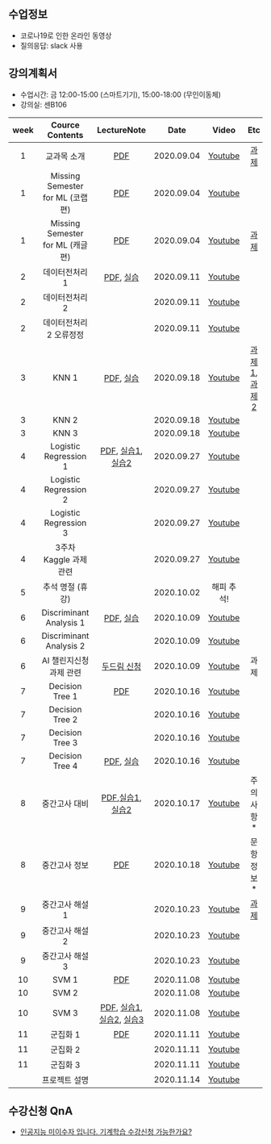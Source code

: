 

## 수업정보
- 코로나19로 인한 온라인 동영상 
- 질의응답: slack 사용

## 강의계획서
- 수업시간: 금 12:00-15:00 (스마트기기), 15:00-18:00 (무인이동체)
- 강의실: 센B106

| week | Cource Contents | LectureNote | Date |  Video | Etc | 
|:---:|:---:|:---:|:---:|:---:|:---:| 
| 1 | 교과목 소개 | [PDF](https://github.com/sejongresearch/2020.MachineLearning/blob/master/LectureNote/1%E1%84%8C%E1%85%AE%E1%84%8E%E1%85%A1_%E1%84%80%E1%85%AA%E1%84%86%E1%85%A9%E1%86%A8%E1%84%89%E1%85%A9%E1%84%80%E1%85%A2(%E1%84%80%E1%85%B5%E1%84%80%E1%85%A8%E1%84%92%E1%85%A1%E1%86%A8%E1%84%89%E1%85%B3%E1%86%B8).pdf) | 2020.09.04 | [Youtube](https://youtu.be/hD6L8MMnJEw) | [과제](https://github.com/sejongresearch/2020.MachineLearning/blob/master/HW/0%EC%A3%BC%EC%B0%A8/w0-p1.md) |
| 1 | Missing Semester for ML (코랩 편) | [PDF](https://github.com/sejongresearch/2020.MachineLearning/blob/master/LectureNote/1%E1%84%8C%E1%85%AE%E1%84%8E%E1%85%A1_MissingSemester_Colab(%E1%84%80%E1%85%B5%E1%84%80%E1%85%A8%E1%84%92%E1%85%A1%E1%86%A8%E1%84%89%E1%85%B3%E1%86%B8).pdf) | 2020.09.04 |  [Youtube](https://youtu.be/NUb1Nyz6BuI) |  |
| 1 | Missing Semester for ML (캐글 편) | [PDF](https://github.com/sejongresearch/2020.MachineLearning/blob/master/LectureNote/1%E1%84%8C%E1%85%AE%E1%84%8E%E1%85%A1_MissingSemester_Kaggle(%E1%84%80%E1%85%B5%E1%84%80%E1%85%A8%E1%84%92%E1%85%A1%E1%86%A8%E1%84%89%E1%85%B3%E1%86%B8).pdf) | 2020.09.04 | [Youtube](https://youtu.be/yicoLp0hztU) | [과제](https://github.com/sejongresearch/2020.MachineLearning/blob/master/HW/1%EC%A3%BC%EC%B0%A8/w1p1-3.md) |
| 2 | 데이터전처리 1 | [PDF](https://github.com/sejongresearch/2020.MachineLearning/blob/master/LectureNote/2%E1%84%8C%E1%85%AE%E1%84%8E%E1%85%A1_%E1%84%83%E1%85%A6%E1%84%8B%E1%85%B5%E1%84%90%E1%85%A5%E1%84%8C%E1%85%A5%E1%86%AB%E1%84%8E%E1%85%A5%E1%84%85%E1%85%B5%20(%E1%84%80%E1%85%B5%E1%84%80%E1%85%A8%E1%84%92%E1%85%A1%E1%86%A8%E1%84%89%E1%85%B3%E1%86%B8).pdf), [실습](https://github.com/sejongresearch/2020.MachineLearning/blob/master/LectureNote/2%E1%84%8C%E1%85%AE%E1%84%8E%E1%85%A1_%E1%84%83%E1%85%A6%E1%84%8B%E1%85%B5%E1%84%90%E1%85%A5%E1%84%8C%E1%85%A5%E1%86%AB%E1%84%8E%E1%85%A5%E1%84%85%E1%85%B5_%E1%84%89%E1%85%B5%E1%86%AF%E1%84%89%E1%85%B3%E1%86%B8%E1%84%91%E1%85%A1%E1%84%8B%E1%85%B5%E1%86%AF%20(%E1%84%80%E1%85%B5%E1%84%80%E1%85%A8%E1%84%92%E1%85%A1%E1%86%A8%E1%84%89%E1%85%B3%E1%86%B8).ipynb) | 2020.09.11 | [Youtube](https://youtu.be/gVdkxfYQtG0) | |
| 2 | 데이터전처리 2 |         | 2020.09.11 | [Youtube](https://youtu.be/yqm4AL9y2RU) | |
| 2 | 데이터전처리 2 오류정정  |        | 2020.09.11 | [Youtube](https://youtu.be/dSD5xTuXwa8) | |
| 3 | KNN 1  |  [PDF](https://github.com/sejongresearch/2020.MachineLearning/blob/master/LectureNote/3%E1%84%8C%E1%85%AE%E1%84%8E%E1%85%A1_KNN%20(%E1%84%80%E1%85%B5%E1%84%80%E1%85%A8%E1%84%92%E1%85%A1%E1%86%A8%E1%84%89%E1%85%B3%E1%86%B8).pdf), [실습](https://github.com/sejongresearch/2020.MachineLearning/blob/master/Labs/ML%2003%EC%9E%A5_KNN.ipynb)      | 2020.09.18 | [Youtube](https://youtu.be/siYSp7pnHDA) | [과제1](https://www.kaggle.com/c/logistic-classification-diabetes-knn/overview), [과제2](https://www.kaggle.com/c/mlregression-cabbage-price/overview) |
| 3 | KNN 2  |        | 2020.09.18 | [Youtube](https://youtu.be/OgLTmLUnZbw) | |
| 3 | KNN 3  |        | 2020.09.18 | [Youtube](https://youtu.be/UAa5oQgSQbg) | |
| 4 | Logistic Regression 1 |  [PDF](https://github.com/sejongresearch/2020.MachineLearning/blob/master/LectureNote/4%E1%84%8C%E1%85%AE%E1%84%8E%E1%85%A1_%E1%84%85%E1%85%A9%E1%84%8C%E1%85%B5%E1%84%89%E1%85%B3%E1%84%90%E1%85%B5%E1%86%A8%E1%84%92%E1%85%AC%E1%84%80%E1%85%B1%E1%84%87%E1%85%AE%E1%86%AB%E1%84%85%E1%85%B2%20(%E1%84%80%E1%85%B5%E1%84%80%E1%85%A8%E1%84%92%E1%85%A1%E1%86%A8%E1%84%89%E1%85%B3%E1%86%B8).pdf), [실습1](https://github.com/sejongresearch/2020.MachineLearning/blob/master/Labs/04%E1%84%8C%E1%85%A1%E1%86%BC_Logistic_Regression.ipynb), [실습2](https://github.com/sejongresearch/2020.MachineLearning/blob/master/Labs/04%E1%84%8C%E1%85%A1%E1%86%BC_Logistic_Regression_Regularization.ipynb)       | 2020.09.27 | [Youtube](https://youtu.be/uT3hiE7xUtE)|  |
| 4 | Logistic Regression 2  |        | 2020.09.27 | [Youtube](https://youtu.be/d-vouzSM5xw) | |
| 4 | Logistic Regression 3  |        | 2020.09.27 | [Youtube](https://youtu.be/F5Zuy2oEZKo) | |
| 4 | 3주차 Kaggle 과제 관련  |        | 2020.09.27 | [Youtube](https://youtu.be/tql_aifgjlA) | |
| 5 | 추석 명절 (휴강)  |        | 2020.10.02 | 해피 추석! | |
| 6 | Discriminant Analysis 1  | [PDF](https://github.com/sejongresearch/2020.MachineLearning/blob/master/LectureNote/6%E1%84%8C%E1%85%AE%E1%84%8E%E1%85%A1_%E1%84%91%E1%85%A1%E1%86%AB%E1%84%87%E1%85%A7%E1%86%AF%E1%84%87%E1%85%AE%E1%86%AB%E1%84%89%E1%85%A5%E1%86%A8%20(%E1%84%80%E1%85%B5%E1%84%80%E1%85%A8%E1%84%92%E1%85%A1%E1%86%A8%E1%84%89%E1%85%B3%E1%86%B8)_%E1%84%8E%E1%85%AC%E1%84%8C%E1%85%A9%E1%86%BC.pdf), [실습](https://github.com/sejongresearch/2020.MachineLearning/blob/master/Labs/ML_05%E1%84%8C%E1%85%A1%E1%86%BC_LDA_QDA_IRIS.ipynb)       | 2020.10.09 | [Youtube](https://youtu.be/geIlsP8aPvg) | |
| 6 | Discriminant Analysis 2  |        | 2020.10.09 | [Youtube](https://youtu.be/WdxIxchlBvo) | |
| 6 | AI 챌린지신청 과제 관련  |  [두드림 신청](https://do.sejong.ac.kr/ko/program/all/view/1288)      | 2020.10.09 | [Youtube](https://youtu.be/ybQCMoK3HEs) | 과제 |
| 7 | Decision Tree 1  | [PDF](https://github.com/sejongresearch/2020.MachineLearning/blob/master/LectureNote/7%E1%84%8C%E1%85%AE%E1%84%8E%E1%85%A1_DecisionTree(%E1%84%80%E1%85%B5%E1%84%80%E1%85%A8%E1%84%92%E1%85%A1%E1%86%A8%E1%84%89%E1%85%B3%E1%86%B8)_%E1%84%8B%E1%85%B5%E1%84%85%E1%85%A9%E1%86%AB.pdf)                | 2020.10.16 | [Youtube](https://youtu.be/CC96qKl6etU) | |
| 7 | Decision Tree 2  |                        | 2020.10.16 | [Youtube](https://youtu.be/19eT1vJFymU) | |
| 7 | Decision Tree 3  |                        | 2020.10.16 | [Youtube](https://youtu.be/1uGYKJVUdtY) | |
| 7 | Decision Tree 4  | [PDF](https://github.com/sejongresearch/2020.MachineLearning/blob/master/LectureNote/7%E1%84%8C%E1%85%AE%E1%84%8E%E1%85%A1_DecisionTree(%E1%84%80%E1%85%B5%E1%84%80%E1%85%A8%E1%84%92%E1%85%A1%E1%86%A8%E1%84%89%E1%85%B3%E1%86%B8)_%E1%84%89%E1%85%B5%E1%86%AF%E1%84%89%E1%85%B3%E1%86%B8.pdf), [실습](https://github.com/sejongresearch/2020.MachineLearning/blob/master/Labs/06%E1%84%8C%E1%85%A1%E1%86%BC_%E1%84%8B%E1%85%B4%E1%84%89%E1%85%A1%E1%84%80%E1%85%A7%E1%86%AF%E1%84%8C%E1%85%A5%E1%86%BC%E1%84%82%E1%85%A1%E1%84%86%E1%85%AE_IRIS.ipynb)       | 2020.10.16 | [Youtube](https://youtu.be/dVAYrDd6P6A) | |
| 8 | 중간고사 대비  |  [PDF](https://github.com/sejongresearch/2020.MachineLearning/blob/master/LectureNote/%E1%84%8C%E1%85%AE%E1%86%BC%E1%84%80%E1%85%A1%E1%86%AB%E1%84%80%E1%85%A9%E1%84%89%E1%85%A1%20%E1%84%90%E1%85%B5%E1%86%B8.pdf),[실습1](https://github.com/sejongresearch/2020.MachineLearning/blob/master/Labs/CheetSheet_Regression.ipynb), [실습2](https://github.com/sejongresearch/2020.MachineLearning/blob/master/Labs/CheetSheet_Classification.ipynb)                      | 2020.10.17 | [Youtube](https://youtu.be/ZpDKuf-zwd0) | 주의사항* |
| 8 | 중간고사 정보  |  [PDF](https://github.com/sejongresearch/2020.MachineLearning/blob/master/LectureNote/%E1%84%8C%E1%85%AE%E1%86%BC%E1%84%80%E1%85%A1%E1%86%AB%E1%84%80%E1%85%A9%E1%84%89%E1%85%A1_%E1%84%8C%E1%85%AE%E1%84%8B%E1%85%B4%E1%84%89%E1%85%A1%E1%84%92%E1%85%A1%E1%86%BC.pdf) | 2020.10.18| [Youtube](https://youtu.be/1Nf_UIjRbRo)| 문항 정보* |
| 9 | 중간고사 해설 1 |   | 2020.10.23 | [Youtube](https://youtu.be/_h5MjquL2OE) | [과제](https://github.com/sejongresearch/2020.MachineLearning/issues/5) |
| 9 | 중간고사 해설 2 |   | 2020.10.23 | [Youtube](https://youtu.be/wpb4ay0lqUI) | |
| 9 | 중간고사 해설 3 |   | 2020.10.23 | [Youtube](https://youtu.be/_h5MjquL2OE) | |
| 10 | SVM 1 | [PDF](https://github.com/sejongresearch/2020.MachineLearning/blob/master/LectureNote/10%E1%84%8C%E1%85%AE%E1%84%8E%E1%85%A1_SVM(%E1%84%80%E1%85%B5%E1%84%80%E1%85%A8%E1%84%92%E1%85%A1%E1%86%A8%E1%84%89%E1%85%B3%E1%86%B8)_%E1%84%8B%E1%85%B5%E1%84%85%E1%85%A9%E1%86%AB.pdf)  | 2020.11.08 | [Youtube](https://youtu.be/7kvkkjkloKQ) | |
| 10 | SVM 2 |   | 2020.11.08 | [Youtube](https://youtu.be/p7F5b1oJmWM) | |
| 10 | SVM 3 | [PDF](https://github.com/sejongresearch/2020.MachineLearning/blob/master/LectureNote/10%E1%84%8C%E1%85%AE%E1%84%8E%E1%85%A1_SVM(%E1%84%80%E1%85%B5%E1%84%80%E1%85%A8%E1%84%92%E1%85%A1%E1%86%A8%E1%84%89%E1%85%B3%E1%86%B8)_%E1%84%89%E1%85%B5%E1%86%AF%E1%84%89%E1%85%B3%E1%86%B8.pdf), [실습1](https://colab.research.google.com/drive/1jP1EwftBnqxvMZ4Mw97M74xiQT4sYNGy?usp=sharing), <br> [실습2](https://colab.research.google.com/drive/1mUvDQwcRCOJ0QA9KOTUh9ncY_hla0PLa?usp=sharing), [실습3](https://colab.research.google.com/drive/1xd-FM4wj_OizY27GajkytTZo09SAaaqz?usp=sharing)  | 2020.11.08 | [Youtube](https://youtu.be/rZ-xkQoBDFQ) | |
| 11 | 군집화 1 | [PDF](https://github.com/sejongresearch/2020.MachineLearning/blob/master/LectureNote/11%E1%84%8C%E1%85%AE%E1%84%8E%E1%85%A1_%E1%84%80%E1%85%AE%E1%86%AB%E1%84%8C%E1%85%B5%E1%86%B8%E1%84%92%E1%85%AA_%E1%84%8B%E1%85%B5%E1%84%85%E1%85%A9%E1%86%AB.pdf)  | 2020.11.11 | [Youtube](https://youtu.be/gGX9YwRcvQc) | |
| 11 | 군집화 2 |   | 2020.11.11 | [Youtube](https://youtu.be/Q93HFGHRLGg) | |
| 11 | 군집화 3 |   | 2020.11.11 | [Youtube](https://youtu.be/rRAEnrZRDF8) | |
|  | 프로젝트 설명 |   | 2020.11.14 | [Youtube](https://youtu.be/TULPakMdD0o) | |

## 수강신청 QnA
- [인공지능 미이수자 입니다. 기계학습 수강신청 가능한가요?](https://github.com/sejongresearch/2020.MachineLearning/issues/1)
